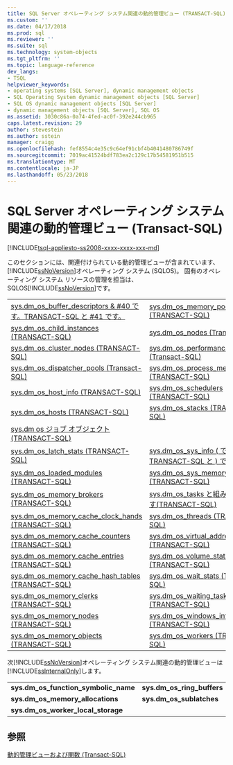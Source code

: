 ```yaml
---
title: SQL Server オペレーティング システム関連の動的管理ビュー (TRANSACT-SQL) |Microsoft ドキュメント
ms.custom: ''
ms.date: 04/17/2018
ms.prod: sql
ms.reviewer: ''
ms.suite: sql
ms.technology: system-objects
ms.tgt_pltfrm: ''
ms.topic: language-reference
dev_langs:
- TSQL
helpviewer_keywords:
- operating systems [SQL Server], dynamic management objects
- SQL Operating System dynamic management objects [SQL Server]
- SQL OS dynamic management objects [SQL Server]
- dynamic management objects [SQL Server], SQL OS
ms.assetid: 3030c86a-0a74-4fed-ac0f-392e244cb965
caps.latest.revision: 29
author: stevestein
ms.author: sstein
manager: craigg
ms.openlocfilehash: fef8554c4e35c9c64ef91cbf4b4041480786749f
ms.sourcegitcommit: 7019ac41524bdf783ea2c129c17b54581951b515
ms.translationtype: MT
ms.contentlocale: ja-JP
ms.lasthandoff: 05/23/2018
---
```

# <a name="sql-server-operating-system-related-dynamic-management-views-transact-sql"></a>SQL Server オペレーティング システム関連の動的管理ビュー (Transact-SQL)
[!INCLUDE[tsql-appliesto-ss2008-xxxx-xxxx-xxx-md](../../includes/tsql-appliesto-ss2008-xxxx-xxxx-xxx-md.md)]

  このセクションには、関連付けられている動的管理ビューが含まれています、[!INCLUDE[ssNoVersion](../../includes/ssnoversion-md.md)]オペレーティング システム (SQLOS)。 固有のオペレーティング システム リソースの管理を担当は、SQLOS[!INCLUDE[ssNoVersion](../../includes/ssnoversion-md.md)]です。  
  
|||  
|-|-|  
|[sys.dm_os_buffer_descriptors & #40 です。TRANSACT-SQL と #41 です。](../../relational-databases/system-dynamic-management-views/sys-dm-os-buffer-descriptors-transact-sql.md)|[sys.dm_os_memory_pools &#40;TRANSACT-SQL&#41;](../../relational-databases/system-dynamic-management-views/sys-dm-os-memory-pools-transact-sql.md)|  
|[sys.dm_os_child_instances &#40;TRANSACT-SQL&#41;](../../relational-databases/system-dynamic-management-views/sys-dm-os-child-instances-transact-sql.md)|[sys.dm_os_nodes &#40;Transact-SQL&#41;](../../relational-databases/system-dynamic-management-views/sys-dm-os-nodes-transact-sql.md)|  
|[sys.dm_os_cluster_nodes &#40;TRANSACT-SQL&#41;](../../relational-databases/system-dynamic-management-views/sys-dm-os-cluster-nodes-transact-sql.md)|[sys.dm_os_performance_counters &#40;Transact-SQL&#41;](../../relational-databases/system-dynamic-management-views/sys-dm-os-performance-counters-transact-sql.md)|  
|[sys.dm_os_dispatcher_pools &#40;Transact-SQL&#41;](../../relational-databases/system-dynamic-management-views/sys-dm-os-dispatcher-pools-transact-sql.md)|[sys.dm_os_process_memory &#40;TRANSACT-SQL&#41;](../../relational-databases/system-dynamic-management-views/sys-dm-os-process-memory-transact-sql.md)|  
|[sys.dm_os_host_info &#40;TRANSACT-SQL&#41;](../../relational-databases/system-dynamic-management-views/sys-dm-os-host-info-transact-sql.md)|[sys.dm_os_schedulers &#40;TRANSACT-SQL&#41;](../../relational-databases/system-dynamic-management-views/sys-dm-os-schedulers-transact-sql.md)|  
|[sys.dm_os_hosts &#40;TRANSACT-SQL&#41;](../../relational-databases/system-dynamic-management-views/sys-dm-os-hosts-transact-sql.md)|[sys.dm_os_stacks &#40;TRANSACT-SQL&#41;](../../relational-databases/system-dynamic-management-views/sys-dm-os-stacks-transact-sql.md)|  
|[sys.dm os ジョブ オブジェクト&#40;TRANSACT-SQL&#41;](../../relational-databases/system-dynamic-management-views/sys-dm-os-job-object-transact-sql.md)||
|[sys.dm_os_latch_stats &#40;TRANSACT-SQL&#41;](../../relational-databases/system-dynamic-management-views/sys-dm-os-latch-stats-transact-sql.md)|[sys.dm_os_sys_info &#40; です。TRANSACT-SQL と &#41; です。](../../relational-databases/system-dynamic-management-views/sys-dm-os-sys-info-transact-sql.md)|  
|[sys.dm_os_loaded_modules &#40;TRANSACT-SQL&#41;](../../relational-databases/system-dynamic-management-views/sys-dm-os-loaded-modules-transact-sql.md)|[sys.dm_os_sys_memory &#40;TRANSACT-SQL&#41;](../../relational-databases/system-dynamic-management-views/sys-dm-os-sys-memory-transact-sql.md)|  
|[sys.dm_os_memory_brokers &#40;TRANSACT-SQL&#41;](../../relational-databases/system-dynamic-management-views/sys-dm-os-memory-brokers-transact-sql.md)|[sys.dm_os_tasks と組み合わせます&#40;TRANSACT-SQL&#41;](../../relational-databases/system-dynamic-management-views/sys-dm-os-tasks-transact-sql.md)|  
|[sys.dm_os_memory_cache_clock_hands &#40;TRANSACT-SQL&#41;](../../relational-databases/system-dynamic-management-views/sys-dm-os-memory-cache-clock-hands-transact-sql.md)|[sys.dm_os_threads &#40;TRANSACT-SQL&#41;](../../relational-databases/system-dynamic-management-views/sys-dm-os-threads-transact-sql.md)|  
|[sys.dm_os_memory_cache_counters &#40;TRANSACT-SQL&#41;](../../relational-databases/system-dynamic-management-views/sys-dm-os-memory-cache-counters-transact-sql.md)|[sys.dm_os_virtual_address_dump &#40;TRANSACT-SQL&#41;](../../relational-databases/system-dynamic-management-views/sys-dm-os-virtual-address-dump-transact-sql.md)|  
|[sys.dm_os_memory_cache_entries &#40;TRANSACT-SQL&#41;](../../relational-databases/system-dynamic-management-views/sys-dm-os-memory-cache-entries-transact-sql.md)|[sys.dm_os_volume_stats &#40;TRANSACT-SQL&#41;](../../relational-databases/system-dynamic-management-views/sys-dm-os-volume-stats-transact-sql.md)|  
|[sys.dm_os_memory_cache_hash_tables &#40;TRANSACT-SQL&#41;](../../relational-databases/system-dynamic-management-views/sys-dm-os-memory-cache-hash-tables-transact-sql.md)|[sys.dm_os_wait_stats &#40;Transact-SQL&#41;](../../relational-databases/system-dynamic-management-views/sys-dm-os-wait-stats-transact-sql.md)|  
|[sys.dm_os_memory_clerks &#40;TRANSACT-SQL&#41;](../../relational-databases/system-dynamic-management-views/sys-dm-os-memory-clerks-transact-sql.md)|[sys.dm_os_waiting_tasks &#40;TRANSACT-SQL&#41;](../../relational-databases/system-dynamic-management-views/sys-dm-os-waiting-tasks-transact-sql.md)|  
|[sys.dm_os_memory_nodes &#40;TRANSACT-SQL&#41;](../../relational-databases/system-dynamic-management-views/sys-dm-os-memory-nodes-transact-sql.md)|[sys.dm_os_windows_info &#40;TRANSACT-SQL&#41;](../../relational-databases/system-dynamic-management-views/sys-dm-os-windows-info-transact-sql.md)|  
|[sys.dm_os_memory_objects &#40;TRANSACT-SQL&#41;](../../relational-databases/system-dynamic-management-views/sys-dm-os-memory-objects-transact-sql.md)|[sys.dm_os_workers &#40;TRANSACT-SQL&#41;](../../relational-databases/system-dynamic-management-views/sys-dm-os-workers-transact-sql.md)|  
  
 次[!INCLUDE[ssNoVersion](../../includes/ssnoversion-md.md)]オペレーティング システム関連の動的管理ビューは[!INCLUDE[ssInternalOnly](../../includes/ssinternalonly-md.md)]します。  
  
|||  
|-|-|  
|**sys.dm_os_function_symbolic_name**|**sys.dm_os_ring_buffers**|  
|**sys.dm_os_memory_allocations**|**sys.dm_os_sublatches**|  
|**sys.dm_os_worker_local_storage**||  
  
## <a name="see-also"></a>参照  
 [動的管理ビューおよび関数 &#40;Transact-SQL&#41;](~/relational-databases/system-dynamic-management-views/system-dynamic-management-views.md)  
  
  

